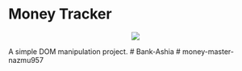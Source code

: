 # Money Tracker
 
<p align="center">
    <img src="resources/images/main-img.jpg">
</p>
A simple DOM manipulation project.
# Bank-Ashia
# money-master-nazmu957
